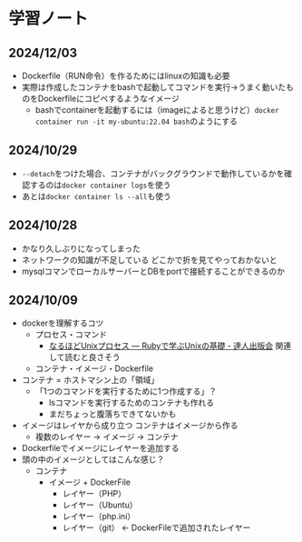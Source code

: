 # 学習ノート
## 2024/12/03
- Dockerfile（RUN命令）を作るためにはlinuxの知識も必要
- 実際は作成したコンテナをbashで起動してコマンドを実行→うまく動いたものをDockerfileにコピペするようなイメージ
  - bashでcontainerを起動するには（imageによると思うけど）`docker container run -it my-ubuntu:22.04 bash`のようにする

## 2024/10/29
- `--detach`をつけた場合、コンテナがバックグラウンドで動作しているかを確認するのは`docker container logs`を使う
- あとは`docker container ls --all`も使う

## 2024/10/28
- かなり久しぶりになってしまった
- ネットワークの知識が不足している どこかで折を見てやっておかないと
- mysqlコマンでローカルサーバーとDBをportで接続することができるのか

## 2024/10/09
- dockerを理解するコツ
  - プロセス・コマンド
    - [なるほどUnixプロセス ― Rubyで学ぶUnixの基礎 - 達人出版会](https://tatsu-zine.com/books/naruhounix) 関連して読むと良さそう
  - コンテナ・イメージ・Dockerfile
- コンテナ = ホストマシン上の「領域」
  - 「1つのコマンドを実行するために1つ作成する」？
    - lsコマンドを実行するためのコンテナも作れる
    - まだちょっと腹落ちできてないかも
- イメージはレイヤから成り立つ コンテナはイメージから作る
  - 複数のレイヤー → イメージ → コンテナ
- Dockerfileでイメージにレイヤーを追加する
- 頭の中のイメージとしてはこんな感じ？
  - コンテナ
    - イメージ + DockerFile
      - レイヤー（PHP）
      - レイヤー（Ubuntu）
      - レイヤー（php.ini）
      - レイヤー（git） ← DockerFileで追加されたレイヤー
